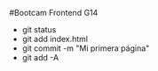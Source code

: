 #Bootcam Frontend G14

* git status 
* git add index.html
* git commit -m "Mi primera página"
* git add -A 
